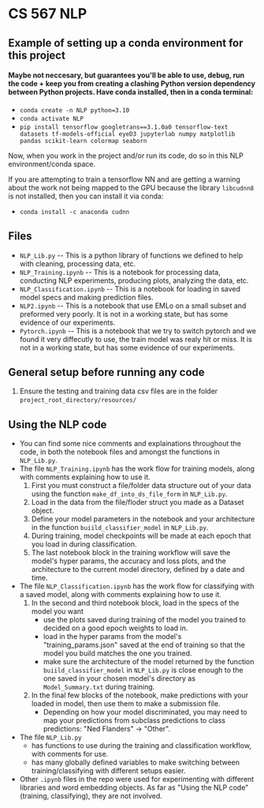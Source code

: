 # CS 567 NLP

## Example of setting up a conda environment for this project
#### Maybe not neccesary, but guarantees you'll be able to use, debug, run the code + keep you from creating a clashing Python version dependency between Python projects. Have conda installed, then in a conda terminal:
* `conda create -n NLP python=3.10`
* `conda activate NLP`
* `pip install tensorflow googletrans==3.1.0a0 tensorflow-text datasets tf-models-official eyeD3 jupyterlab numpy matplotlib pandas scikit-learn colormap seaborn`

Now, when you work in the project and/or run its code, do so in this NLP environment/conda space.

If you are attempting to train a tensorflow NN and are getting a warning about the work not being
mapped to the GPU because the library `libcudnn8` is not installed, then you can install it via conda:
* `conda install -c anaconda cudnn`

## Files
* `NLP_Lib.py` -- This is a python library of functions we defined to help with cleaning, processing data, etc.
* `NLP_Training.ipynb` -- This is a notebook for processing data, conducting NLP experiments, producing plots, analyzing the data, etc.
* `NLP_Classification.ipynb` -- This is a notebook for loading in saved model specs and making prediction files.
* `NLP2.ipynb` -- This is a notebook that use EMLo on a small subset and preformed very poorly. It is not in a working state, but has some evidence of our experiments.
* `Pytorch.ipynb` --  This is a notebook that we try to switch pytorch and we found it very diffecutly to use, the train model was realy hit or miss. It is not in a working state, but has some evidence of our experiments.

## General setup before running any code
1. Ensure the testing and training data csv files are in the folder `project_root_directory/resources/`

## Using the NLP code
- You can find some nice comments and explainations throughout the code, in both the notebook files and amongst the functions in `NLP_Lib.py`.
- The file `NLP_Training.ipynb` has the work flow for training models, along with comments explaining how to use it.
    1. First you must construct a file/folder data structure out of your data using the function `make_df_into_ds_file_form` in `NLP_Lib.py`.
    2. Load in the data from the file/floder struct you made as a Dataset object.
    3. Define your model parameters in the notebook and your architecture in the function `buiild_classifier_model` in `NLP_Lib.py`.
    4. During training, model checkpoints will be made at each epoch that you load in during classification.
    5. The last notebook block in the training workflow will save the model's hyper params, the accuracy and loss plots, and the architecture to the current model directory, defined by a date and time.
- The file `NLP_Classification.ipynb` has the work flow for classifying with a saved model, along with comments explaining how to use it.
    1. In the second and third notebook block, load in the specs of the model you want
        - use the plots saved during training of the model you trained to decided on a good epoch weights to load in.
        - load in the hyper params from the model's "training_params.json" saved at the end of training so that the model you build matches the one you trained.
        - make sure the architecture of the model returned by the function `buiild_classifier_model` in `NLP_Lib.py` is close enough to the one saved in your chosen model's directory as `Model_Summary.txt` during training.
    2. In the final few blocks of the notebook, make predictions with your loaded in model, then use them to make a submission file.
        - Depending on how your model discriminated, you may need to map your predictions from subclass predictions to class predictions: "Ned Flanders" -> "Other".
- The file `NLP_Lib.py`
    - has functions to use during the training and classification workflow, with comments for use.
    - has many globally defined variables to make switching between training/classifying with different setups easier.
- Other `.ipynb` files in the repo were used for experimenting with different libraries and word embedding objects. As far as "Using the NLP code" (training, classifying), they are not involved.  
